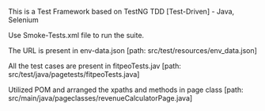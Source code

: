 This is a Test Framework based on TestNG TDD [Test-Driven] - Java, Selenium

Use Smoke-Tests.xml file to run the suite.

The URL is present in env-data.json  [path: src/test/resources/env_data.json]

All the test cases are present in fitpeoTests.jav   [path:  src/test/java/pagetests/fitpeoTests.java]

Utilized POM and arranged the xpaths and methods in page class [path:   src/main/java/pageclasses/revenueCalculatorPage.java]
